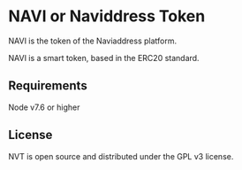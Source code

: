 # NAVI or Naviddress Token

NAVI is the token of the Naviaddress platform.

NAVI is a smart token, based in the ERC20 standard.

## Requirements

Node v7.6 or higher

## License

NVT is open source and distributed under the GPL v3 license.
